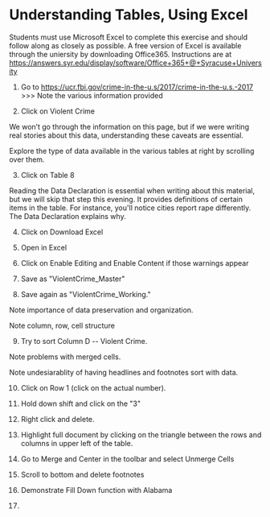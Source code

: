 # Understanding Tables, Using Excel

Students must use Microsoft Excel to complete this exercise and should follow along as closely as possible. A free version of Excel is available through the uniersity by downloading Office365. Instructions are at  https://answers.syr.edu/display/software/Office+365+@+Syracuse+University 

1. Go to https://ucr.fbi.gov/crime-in-the-u.s/2017/crime-in-the-u.s.-2017 >>> Note the various information provided 

2. Click on Violent Crime 

We won’t go through the information on this page, but if we were writing real stories about this data, understanding these caveats are essential. 

Explore the type of data available in the various tables at right by scrolling over them.

3. Click on Table 8

Reading the Data Declaration is essential when writing about this material, but we will skip that step this evening. It provides definitions of certain items in the table. For instance, you'll notice cities report rape differently. The Data Declaration explains why. 

4. Click on Download Excel 

5. Open in Excel

6. Click on Enable Editing and Enable Content if those warnings appear

7. Save as "ViolentCrime_Master"

8. Save again as "ViolentCrime_Working." 

Note importance of data preservation and organization.  

Note column, row, cell structure

9. Try to sort Column D -- Violent Crime. 

Note problems with merged cells. 

Note undesiarablity of having headlines and footnotes sort with data. 

10. Click on Row 1 (click on the actual number). 

11. Hold down shift and click on the "3" 

12. Right click and delete. 

13. Highlight full document by clicking on the triangle between the rows and columns in upper left of the table. 

14. Go to Merge and Center in the toolbar and select Unmerge Cells

15. Scroll to bottom and delete footnotes

16. Demonstrate Fill Down function with Alabama 

17. 




